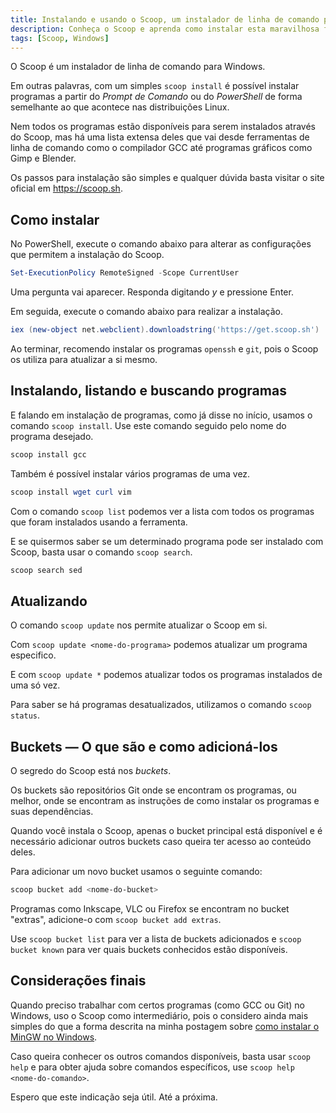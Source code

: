 ```yaml
---
title: Instalando e usando o Scoop, um instalador de linha de comando para Windows
description: Conheça o Scoop e aprenda como instalar esta maravilhosa ferramenta no Windows
tags: [Scoop, Windows]
---
```


O Scoop é um instalador de linha de comando para Windows.

Em outras palavras, com um simples `scoop install` é possível instalar programas a partir do _Prompt de Comando_ ou do _PowerShell_ de forma semelhante ao que acontece nas distribuições Linux.

Nem todos os programas estão disponíveis para serem instalados através do Scoop, mas há uma lista extensa deles que vai desde ferramentas de linha de comando como o compilador GCC até programas gráficos como Gimp e Blender.

Os passos para instalação são simples e qualquer dúvida basta visitar o site oficial em https://scoop.sh.

## Como instalar

No PowerShell, execute o comando abaixo para alterar as configurações que permitem a instalação do Scoop.

```powershell
Set-ExecutionPolicy RemoteSigned -Scope CurrentUser
```

Uma pergunta vai aparecer. Responda digitando _y_ e pressione Enter.

Em seguida, execute o comando abaixo para realizar a instalação.

```powershell
iex (new-object net.webclient).downloadstring('https://get.scoop.sh')
```

Ao terminar, recomendo instalar os programas `openssh` e `git`, pois o Scoop os utiliza para atualizar a si mesmo.

## Instalando, listando e buscando programas

E falando em instalação de programas, como já disse no início, usamos o comando `scoop install`. Use este comando seguido pelo nome do programa desejado.

```powershell
scoop install gcc
```

Também é possível instalar vários programas de uma vez.

```powershell
scoop install wget curl vim
```

Com o comando `scoop list` podemos ver a lista com todos os programas que foram instalados usando a ferramenta.

E se quisermos saber se um determinado programa pode ser instalado com Scoop, basta usar o comando `scoop search`.

```powershell
scoop search sed
```

## Atualizando

O comando `scoop update` nos permite atualizar o Scoop em si.

Com `scoop update <nome-do-programa>` podemos atualizar um programa especifico.

E com `scoop update *` podemos atualizar todos os programas instalados de uma só vez.

Para saber se há programas desatualizados, utilizamos o comando `scoop status`.

## Buckets &#8212; O que são e como adicioná-los

O segredo do Scoop está nos _buckets_.

Os buckets são repositórios Git onde se encontram os programas, ou melhor, onde se encontram as instruções de como instalar os programas e suas dependências.

Quando você instala o Scoop, apenas o bucket principal está disponível e é necessário adicionar outros buckets caso queira ter acesso ao conteúdo deles.

Para adicionar um novo bucket usamos o seguinte comando:

```powershell
scoop bucket add <nome-do-bucket>
```

Programas como Inkscape, VLC ou Firefox se encontram no bucket "extras", adicione-o com `scoop bucket add extras`.

Use `scoop bucket list` para ver a lista de buckets adicionados e `scoop bucket known` para ver quais buckets conhecidos estão disponíveis.

## Considerações finais

Quando preciso trabalhar com certos programas (como GCC ou Git) no Windows, uso o Scoop como intermediário, pois o considero ainda mais simples do que a forma descrita na minha postagem sobre [como instalar o MinGW no Windows](https://wldomiciano.com/instalando-gcc-no-windows-com-mingw/).

Caso queira conhecer os outros comandos disponíveis, basta usar `scoop help` e para obter ajuda sobre comandos específicos, use `scoop help <nome-do-comando>`.

Espero que este indicação seja útil. Até a próxima.
